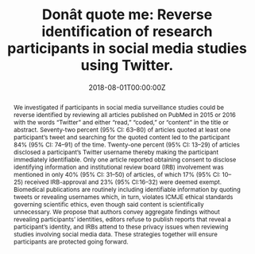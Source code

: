 ---
title: "Donât quote me: Reverse identification of research participants in social media studies using Twitter."

authors:
- "John W. Ayers"
- "admin"
- "Camille Nebeker"
- "Mark Dredze"
date: "2018-08-01T00:00:00Z"
doi: "10.1038/s41746-018-0036-2"
venue: "npj Digital Medicine"
publishDate: "2017-01-01T00:00:00Z"
publication_types: ["2"]
abstract: "We investigated if participants in social media surveillance studies could be reverse identified by reviewing all articles published on PubMed in 2015 or 2016 with the words “Twitter” and either “read,” “coded,” or “content” in the title or abstract. Seventy-two percent (95% CI: 63–80) of articles quoted at least one participant’s tweet and searching for the quoted content led to the participant 84% (95% CI: 74–91) of the time. Twenty-one percent (95% CI: 13–29) of articles disclosed a participant’s Twitter username thereby making the participant immediately identifiable. Only one article reported obtaining consent to disclose identifying information and institutional review board (IRB) involvement was mentioned in only 40% (95% CI: 31–50) of articles, of which 17% (95% CI: 10–25) received IRB-approval and 23% (95% CI:16–32) were deemed exempt. Biomedical publications are routinely including identifiable information by quoting tweets or revealing usernames which, in turn, violates ICMJE ethical standards governing scientific ethics, even though said content is scientifically unnecessary. We propose that authors convey aggregate findings without revealing participants’ identities, editors refuse to publish reports that reveal a participant’s identity, and IRBs attend to these privacy issues when reviewing studies involving social media data. These strategies together will ensure participants are protected going forward."
summary: "Ayers, J. W., Caputi, T. L., Nebeker, C., & Dredze, M. (2018). Dont quote me: reverse identification of research participants in social media studies. Npj Digital Medicine, 1(1). doi:10.1038/s41746-018-0036-2"
tags: 
featured: false
links:
- name: Paper Link
  url: "https://www.nature.com/articles/s41746-018-0036-2"
url_pdf: "/files/NDM-2018.pdf"
image:
  focal_point: ""
  preview_only: false
---